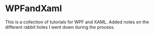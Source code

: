 # WPFandXaml
This is a collection of tutorials for WPF and XAML.  Added notes on the different rabbit holes I went down during the process.
